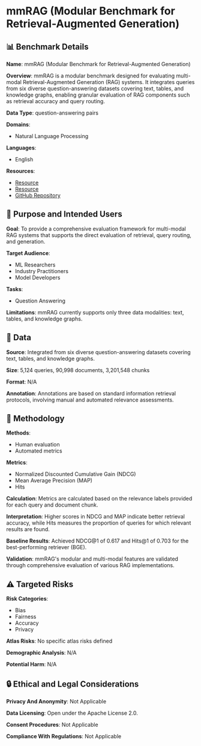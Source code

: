 # mmRAG (Modular Benchmark for Retrieval-Augmented Generation)

## 📊 Benchmark Details

**Name**: mmRAG (Modular Benchmark for Retrieval-Augmented Generation)

**Overview**: mmRAG is a modular benchmark designed for evaluating multi-modal Retrieval-Augmented Generation (RAG) systems. It integrates queries from six diverse question-answering datasets covering text, tables, and knowledge graphs, enabling granular evaluation of RAG components such as retrieval accuracy and query routing.

**Data Type**: question-answering pairs

**Domains**:
- Natural Language Processing

**Languages**:
- English

**Resources**:
- [Resource](https://doi.org/10.57967/hf/5475)
- [Resource](https://huggingface.co/datasets/Askio/mmrag_benchmark)
- [GitHub Repository](https://github.com/nju-websoft/mmRAG)

## 🎯 Purpose and Intended Users

**Goal**: To provide a comprehensive evaluation framework for multi-modal RAG systems that supports the direct evaluation of retrieval, query routing, and generation.

**Target Audience**:
- ML Researchers
- Industry Practitioners
- Model Developers

**Tasks**:
- Question Answering

**Limitations**: mmRAG currently supports only three data modalities: text, tables, and knowledge graphs.

## 💾 Data

**Source**: Integrated from six diverse question-answering datasets covering text, tables, and knowledge graphs.

**Size**: 5,124 queries, 90,998 documents, 3,201,548 chunks

**Format**: N/A

**Annotation**: Annotations are based on standard information retrieval protocols, involving manual and automated relevance assessments.

## 🔬 Methodology

**Methods**:
- Human evaluation
- Automated metrics

**Metrics**:
- Normalized Discounted Cumulative Gain (NDCG)
- Mean Average Precision (MAP)
- Hits

**Calculation**: Metrics are calculated based on the relevance labels provided for each query and document chunk.

**Interpretation**: Higher scores in NDCG and MAP indicate better retrieval accuracy, while Hits measures the proportion of queries for which relevant results are found.

**Baseline Results**: Achieved NDCG@1 of 0.617 and Hits@1 of 0.703 for the best-performing retriever (BGE).

**Validation**: mmRAG's modular and multi-modal features are validated through comprehensive evaluation of various RAG implementations.

## ⚠️ Targeted Risks

**Risk Categories**:
- Bias
- Fairness
- Accuracy
- Privacy

**Atlas Risks**:
No specific atlas risks defined

**Demographic Analysis**: N/A

**Potential Harm**: N/A

## 🔒 Ethical and Legal Considerations

**Privacy And Anonymity**: Not Applicable

**Data Licensing**: Open under the Apache License 2.0.

**Consent Procedures**: Not Applicable

**Compliance With Regulations**: Not Applicable
